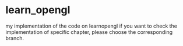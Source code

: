 # learn_opengl
my implementation of the code on learnopengl
if you want to check the implementation of specific chapter, please choose the corresponding branch.
